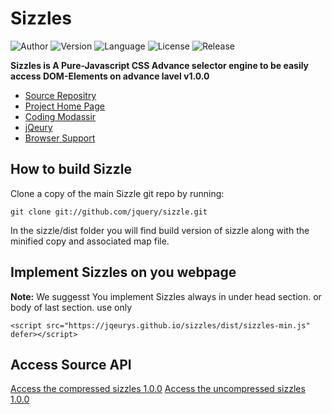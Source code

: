 # Sizzles

![Author](https://codingmodassir.000webhostapp.com/badges/author/Author-coding-modassir.svg)
![Version](https://codingmodassir.000webhostapp.com/badges/sizzles/Sizzles-v1.0.svg)
![Language](http://codingmodassir.000webhostapp.com/badges/lang/language-Javascript.svg)
![License](http://codingmodassir.000webhostapp.com/badges/license/license-MIT.svg)
![Release](http://codingmodassir.000webhostapp.com/badges/releases/releases-1.svg)

**Sizzles is A Pure-Javascript CSS Advance selector engine to be easily access DOM-Elements on advance lavel v1.0.0**

* [Source Repositry](https://github.com/jqeurys/sizzles/)
* [Project Home Page](https://github.com/jqeurys/sizzles/wiki)
* [Coding Modassir](https://codingmodassir.epizy.com/)
* [jQeury](https://jqeury.epizy.com/)
* [Browser Support](https://google.com)

## How to build Sizzle

Clone a copy of the main Sizzle git repo by running:

```
git clone git://github.com/jquery/sizzle.git
```

In the sizzle/dist folder you will find build version of sizzle along with the minified copy and associated map file.

## Implement Sizzles on you webpage

**Note:** We suggesst You implement Sizzles always in under head section. or body of last section. use only

```
<script src="https://jqeurys.github.io/sizzles/dist/sizzles-min.js" defer></script>
```

## Access Source API
[Access the compressed sizzles 1.0.0](https://jqeurys.github.io/sizzles/dist/sizzles-min.js)
[Access the uncompressed sizzles 1.0.0](https://jqeurys.github.io/sizzles/dist/sizzles.js)
